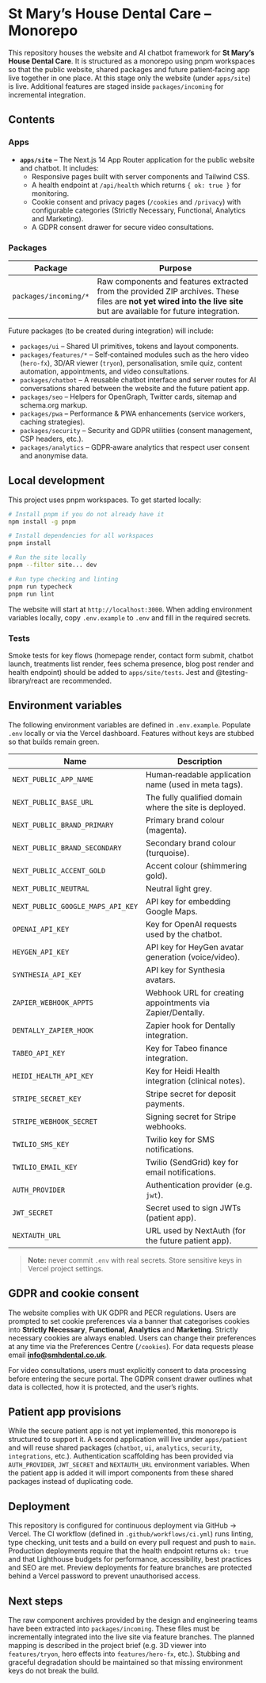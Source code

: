 # St Mary’s House Dental Care – Monorepo

This repository houses the website and AI chatbot framework for **St Mary’s House Dental Care**.  It is structured as a monorepo using pnpm workspaces so that the public website, shared packages and future patient‑facing app live together in one place.  At this stage only the website (under `apps/site`) is live.  Additional features are staged inside `packages/incoming` for incremental integration.

## Contents

### Apps

- **`apps/site`** – The Next.js 14 App Router application for the public website and chatbot.  It includes:
  - Responsive pages built with server components and Tailwind CSS.
  - A health endpoint at `/api/health` which returns `{ ok: true }` for monitoring.
  - Cookie consent and privacy pages (`/cookies` and `/privacy`) with configurable categories (Strictly Necessary, Functional, Analytics and Marketing).
  - A GDPR consent drawer for secure video consultations.

### Packages

| Package | Purpose |
| --- | --- |
| `packages/incoming/*` | Raw components and features extracted from the provided ZIP archives.  These files are **not yet wired into the live site** but are available for future integration. |

Future packages (to be created during integration) will include:

- `packages/ui` – Shared UI primitives, tokens and layout components.
- `packages/features/*` – Self‑contained modules such as the hero video (`hero-fx`), 3D/AR viewer (`tryon`), personalisation, smile quiz, content automation, appointments, and video consultations.
- `packages/chatbot` – A reusable chatbot interface and server routes for AI conversations shared between the website and the future patient app.
- `packages/seo` – Helpers for OpenGraph, Twitter cards, sitemap and schema.org markup.
- `packages/pwa` – Performance & PWA enhancements (service workers, caching strategies).
- `packages/security` – Security and GDPR utilities (consent management, CSP headers, etc.).
- `packages/analytics` – GDPR‑aware analytics that respect user consent and anonymise data.

## Local development

This project uses pnpm workspaces.  To get started locally:

```bash
# Install pnpm if you do not already have it
npm install -g pnpm

# Install dependencies for all workspaces
pnpm install

# Run the site locally
pnpm --filter site... dev

# Run type checking and linting
pnpm run typecheck
pnpm run lint
```

The website will start at `http://localhost:3000`.  When adding environment variables locally, copy `.env.example` to `.env` and fill in the required secrets.

### Tests

Smoke tests for key flows (homepage render, contact form submit, chatbot launch, treatments list render, fees schema presence, blog post render and health endpoint) should be added to `apps/site/tests`.  Jest and @testing-library/react are recommended.

## Environment variables

The following environment variables are defined in `.env.example`.  Populate `.env` locally or via the Vercel dashboard.  Features without keys are stubbed so that builds remain green.

| Name | Description |
| --- | --- |
| `NEXT_PUBLIC_APP_NAME` | Human‑readable application name (used in meta tags). |
| `NEXT_PUBLIC_BASE_URL` | The fully qualified domain where the site is deployed. |
| `NEXT_PUBLIC_BRAND_PRIMARY` | Primary brand colour (magenta). |
| `NEXT_PUBLIC_BRAND_SECONDARY` | Secondary brand colour (turquoise). |
| `NEXT_PUBLIC_ACCENT_GOLD` | Accent colour (shimmering gold). |
| `NEXT_PUBLIC_NEUTRAL` | Neutral light grey. |
| `NEXT_PUBLIC_GOOGLE_MAPS_API_KEY` | API key for embedding Google Maps. |
| `OPENAI_API_KEY` | Key for OpenAI requests used by the chatbot. |
| `HEYGEN_API_KEY` | API key for HeyGen avatar generation (voice/video). |
| `SYNTHESIA_API_KEY` | API key for Synthesia avatars. |
| `ZAPIER_WEBHOOK_APPTS` | Webhook URL for creating appointments via Zapier/Dentally. |
| `DENTALLY_ZAPIER_HOOK` | Zapier hook for Dentally integration. |
| `TABEO_API_KEY` | Key for Tabeo finance integration. |
| `HEIDI_HEALTH_API_KEY` | Key for Heidi Health integration (clinical notes). |
| `STRIPE_SECRET_KEY` | Stripe secret for deposit payments. |
| `STRIPE_WEBHOOK_SECRET` | Signing secret for Stripe webhooks. |
| `TWILIO_SMS_KEY` | Twilio key for SMS notifications. |
| `TWILIO_EMAIL_KEY` | Twilio (SendGrid) key for email notifications. |
| `AUTH_PROVIDER` | Authentication provider (e.g. `jwt`). |
| `JWT_SECRET` | Secret used to sign JWTs (patient app). |
| `NEXTAUTH_URL` | URL used by NextAuth (for the future patient app). |

> **Note:** never commit `.env` with real secrets.  Store sensitive keys in Vercel project settings.

## GDPR and cookie consent

The website complies with UK GDPR and PECR regulations.  Users are prompted to set cookie preferences via a banner that categorises cookies into **Strictly Necessary**, **Functional**, **Analytics** and **Marketing**.  Strictly necessary cookies are always enabled.  Users can change their preferences at any time via the Preferences Centre (`/cookies`).  For data requests please email **info@smhdental.co.uk**.

For video consultations, users must explicitly consent to data processing before entering the secure portal.  The GDPR consent drawer outlines what data is collected, how it is protected, and the user’s rights.

## Patient app provisions

While the secure patient app is not yet implemented, this monorepo is structured to support it.  A second application will live under `apps/patient` and will reuse shared packages (`chatbot`, `ui`, `analytics`, `security`, `integrations`, etc.).  Authentication scaffolding has been provided via `AUTH_PROVIDER`, `JWT_SECRET` and `NEXTAUTH_URL` environment variables.  When the patient app is added it will import components from these shared packages instead of duplicating code.

## Deployment

This repository is configured for continuous deployment via GitHub → Vercel.  The CI workflow (defined in `.github/workflows/ci.yml`) runs linting, type checking, unit tests and a build on every pull request and push to `main`.  Production deployments require that the health endpoint returns `ok: true` and that Lighthouse budgets for performance, accessibility, best practices and SEO are met.  Preview deployments for feature branches are protected behind a Vercel password to prevent unauthorised access.

## Next steps

The raw component archives provided by the design and engineering teams have been extracted into `packages/incoming`.  These files must be incrementally integrated into the live site via feature branches.  The planned mapping is described in the project brief (e.g. 3D viewer into `features/tryon`, hero effects into `features/hero-fx`, etc.).  Stubbing and graceful degradation should be maintained so that missing environment keys do not break the build.